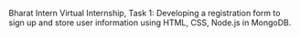 Bharat Intern Virtual Internship, Task 1: Developing a registration form to sign up and store user information using HTML, CSS, Node.js in MongoDB.

